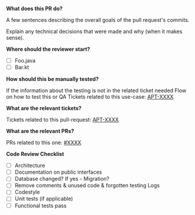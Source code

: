 **What does this PR do?**

   A few sentences describing the overall goals of the pull request's commits. 

   Explain any technical decisions that were made and why (when it makes sense).

**Where should the reviewer start?**

- [ ] Foo.java
- [ ] Bar.kt

**How should this be manually tested?**

  If the information about the testing is not in the related ticket needed
  Flow on how to test this or QA Tickets related to this use-case: [APT-XXXX](https://aptoide.atlassian.net/browse/APT-XXXX)

**What are the relevant tickets?**

  Tickets related to this pull-request: [APT-XXXX](https://aptoide.atlassian.net/browse/APT-XXXX)

**What are the relevant PRs?**

  PRs related to this one: [#XXXX](https://github.com/Aptoide/aptoide-client-v8/pull/XXXX)



**Code Review Checklist**

- [ ] Architecture
- [ ] Documentation on public interfaces
- [ ] Database changed? If yes - Migration?
- [ ] Remove comments & unused code & forgotten testing Logs
- [ ] Codestyle
- [ ] Unit tests (if applicable)
- [ ] Functional tests pass
